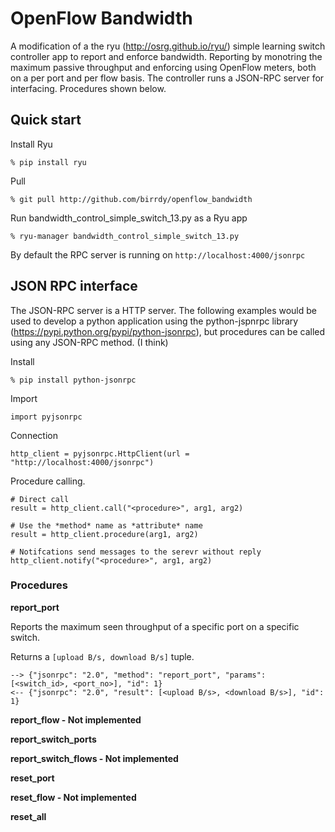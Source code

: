 OpenFlow Bandwidth
==================
A modification of a the ryu (http://osrg.github.io/ryu/) simple learning switch controller app to report and enforce bandwidth.
Reporting by monotring the maximum passive throughput and enforcing using OpenFlow meters, both on a per port and per flow basis.
The controller runs a JSON-RPC server for interfacing. Procedures shown below. 

## Quick start
Install Ryu

`% pip install ryu`

Pull

`% git pull http://github.com/birrdy/openflow_bandwidth`

Run bandwidth_control_simple_switch_13.py as a Ryu app

`% ryu-manager bandwidth_control_simple_switch_13.py`

By default the RPC server is running on `http://localhost:4000/jsonrpc`

## JSON RPC interface
The JSON-RPC server is a HTTP server.
The following examples would be used to develop a python application using the python-jspnrpc library (https://pypi.python.org/pypi/python-jsonrpc), but procedures can be called using any JSON-RPC method. (I think)

Install 

`% pip install python-jsonrpc`

Import

`import pyjsonrpc`

Connection

`http_client = pyjsonrpc.HttpClient(url = "http://localhost:4000/jsonrpc")`

Procedure calling. 

```
# Direct call
result = http_client.call("<procedure>", arg1, arg2)

# Use the *method* name as *attribute* name
result = http_client.procedure(arg1, arg2)

# Notifcations send messages to the serevr without reply
http_client.notify("<procedure>", arg1, arg2)
```

<h3> Procedures </h3>

<b> report_port </b>

Reports the maximum seen throughput of a specific port on a specific switch.

Returns a `[upload B/s, download B/s]` tuple.

```
--> {"jsonrpc": "2.0", "method": "report_port", "params": [<switch_id>, <port_no>], "id": 1}
<-- {"jsonrpc": "2.0", "result": [<upload B/s>, <download B/s>], "id": 1}
```

<b> report_flow -  Not implemented </b>

<b> report_switch_ports

<b> report_switch_flows - <b> Not implemented </b>

<b> reset_port

<b> reset_flow - <b> Not implemented </b>

<b> reset_all




